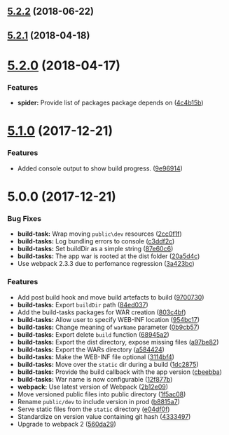 <a name="5.2.2"></a>
## [5.2.2](https://github.com/caplin/caplin-dev-tools/compare/build-tasks@5.2.1...build-tasks@5.2.2) (2018-06-22)



<a name="5.2.1"></a>
## [5.2.1](https://github.com/caplin/caplin-dev-tools/compare/build-tasks@5.2.0...build-tasks@5.2.1) (2018-04-18)



<a name="5.2.0"></a>
# [5.2.0](https://github.com/caplin/caplin-dev-tools/compare/build-tasks@5.1.0...build-tasks@5.2.0) (2018-04-17)


### Features

* **spider:** Provide list of packages package depends on ([4c4b15b](https://github.com/caplin/caplin-dev-tools/commit/4c4b15b))



<a name="5.1.0"></a>
# [5.1.0](https://github.com/caplin/caplin-dev-tools/compare/build-tasks@5.0.0...build-tasks@5.1.0) (2017-12-21)


### Features

* Added console output to show build progress. ([9e96914](https://github.com/caplin/caplin-dev-tools/commit/9e96914))



<a name="5.0.0"></a>
# 5.0.0 (2017-12-21)


### Bug Fixes

* **build-task:** Wrap moving `public\dev` resources ([2cc0f1f](https://github.com/caplin/caplin-dev-tools/commit/2cc0f1f))
* **build-tasks:** Log bundling errors to console ([c3ddf2c](https://github.com/caplin/caplin-dev-tools/commit/c3ddf2c))
* **build-tasks:** Set buildDir as a simple string ([87e60c6](https://github.com/caplin/caplin-dev-tools/commit/87e60c6))
* **build-tasks:** The app war is rooted at the dist folder ([20a5d4c](https://github.com/caplin/caplin-dev-tools/commit/20a5d4c))
* Use webpack 2.3.3 due to perfomance regression ([3a423bc](https://github.com/caplin/caplin-dev-tools/commit/3a423bc))


### Features

* Add post build hook and move build artefacts to build ([9700730](https://github.com/caplin/caplin-dev-tools/commit/9700730))
* **build-tasks:** Export `buildDir` path ([84ed037](https://github.com/caplin/caplin-dev-tools/commit/84ed037))
* Add the build-tasks packages for WAR creation ([803c4bf](https://github.com/caplin/caplin-dev-tools/commit/803c4bf))
* **build-tasks:** Allow user to specify WEB-INF location ([954bc17](https://github.com/caplin/caplin-dev-tools/commit/954bc17))
* **build-tasks:** Change meaning of `warName` parameter ([0b9cb57](https://github.com/caplin/caplin-dev-tools/commit/0b9cb57))
* **build-tasks:** Export delete `build` function ([68945a2](https://github.com/caplin/caplin-dev-tools/commit/68945a2))
* **build-tasks:** Export the dist directory, expose missing files ([a97be82](https://github.com/caplin/caplin-dev-tools/commit/a97be82))
* **build-tasks:** Export the WARs directory ([a584424](https://github.com/caplin/caplin-dev-tools/commit/a584424))
* **build-tasks:** Make the WEB-INF file optional ([3114bf4](https://github.com/caplin/caplin-dev-tools/commit/3114bf4))
* **build-tasks:** Move over the `static` dir during a build ([1dc2875](https://github.com/caplin/caplin-dev-tools/commit/1dc2875))
* **build-tasks:** Provide the build callback with the app version ([cbeebba](https://github.com/caplin/caplin-dev-tools/commit/cbeebba))
* **build-tasks:** War name is now configurable ([12f877b](https://github.com/caplin/caplin-dev-tools/commit/12f877b))
* **webpack:** Use latest version of Webpack ([2b12e09](https://github.com/caplin/caplin-dev-tools/commit/2b12e09))
* Move versioned public files into public directory ([1f5ac08](https://github.com/caplin/caplin-dev-tools/commit/1f5ac08))
* Rename `public/dev` to include version in prod ([b8815a7](https://github.com/caplin/caplin-dev-tools/commit/b8815a7))
* Serve static files from the `static` directory ([e04df0f](https://github.com/caplin/caplin-dev-tools/commit/e04df0f))
* Standardize on version value containing git hash ([4333497](https://github.com/caplin/caplin-dev-tools/commit/4333497))
* Upgrade to webpack 2 ([560da29](https://github.com/caplin/caplin-dev-tools/commit/560da29))



